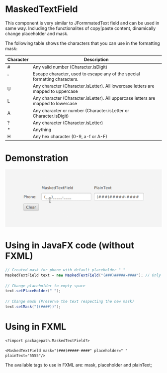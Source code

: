 # MaskedTextField

This component is very similar to JFormmatedText field and can be used in same way. Including the functionalites of copy|paste content, dinamically change placeholder and mask.

The following table shows the characters that you can use in the formatting mask:

|Character | Description |
| ------------- | ------------- |
| \# | Any valid number (Character.isDigit) |
| ' | Escape character, used to escape any of the special formatting characters. |
| U | Any character (Character.isLetter). All lowercase letters are mapped to uppercase |
| L | Any character (Character.isLetter). All uppercase letters are mapped to lowercase |
| A | Any character or number (Character.isLetter or Character.isDigit) |
| ? | Any character (Character.isLetter) |
| * | Anything |
| H | Any hex character (0-9, a-f or A-F) |

# Demonstration

![Working mask](mask.gif)

# Using in JavaFX code (without FXML)

``` java
// Created mask for phone with default placeholder "_"
MaskedTextField text = new MaskedTextField("(###)#####-####"); // Only Number

// Change placeholder to empty space
text.setPlaceHolder(" ");

// Change mask (Preserve the text respecting the new mask)
text.setMask("((####))");
```

# Using in FXML
```
<?import packagepath.MaskedTextField?>

<MaskedTextField mask="(###)#####-####" placeholder=" " plainText="5555"/>
```
The available tags to use in FXML are: mask, placeholder and plainText;
